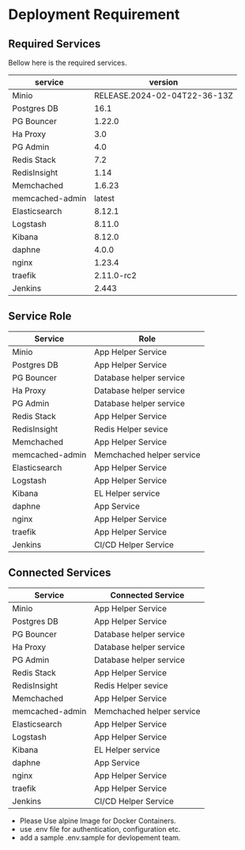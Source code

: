 # Deployment Requirement

## Required Services

Bellow here is the required services.

| service         | version                      |
| --------------- | ---------------------------- |
| Minio           | RELEASE.2024-02-04T22-36-13Z |
| Postgres DB     | 16.1                         |
| PG Bouncer      | 1.22.0                       |
| Ha Proxy        | 3.0                          |
| PG Admin        | 4.0                          |
| Redis Stack     | 7.2                          |
| RedisInsight    | 1.14                         |
| Memchached      | 1.6.23                       |
| memcached-admin | latest                       |
| Elasticsearch   | 8.12.1                       |
| Logstash        | 8.11.0                       |
| Kibana          | 8.12.0                       |
| daphne          | 4.0.0                        |
| nginx           | 1.23.4                       |
| traefik         | 2.11.0-rc2                   |
| Jenkins         | 2.443                        |

## Service Role

| Service         | Role                      |
| --------------- | ------------------------- |
| Minio           | App Helper Service        |
| Postgres DB     | App Helper Service        |
| PG Bouncer      | Database helper service   |
| Ha Proxy        | Database helper service   |
| PG Admin        | Database helper service   |
| Redis Stack     | App Helper Service        |
| RedisInsight    | Redis Helper sevice       |
| Memchached      | App Helper Service        |
| memcached-admin | Memchached helper service |
| Elasticsearch   | App Helper Service        |
| Logstash        | App Helper Service        |
| Kibana          | EL Helper service         |
| daphne          | App Service               |
| nginx           | App Helper Service        |
| traefik         | App Helper Service        |
| Jenkins         | CI/CD Helper Service      |

## Connected Services

| Service         | Connected Service         |
| --------------- | ------------------------- |
| Minio           | App Helper Service        |
| Postgres DB     | App Helper Service        |
| PG Bouncer      | Database helper service   |
| Ha Proxy        | Database helper service   |
| PG Admin        | Database helper service   |
| Redis Stack     | App Helper Service        |
| RedisInsight    | Redis Helper sevice       |
| Memchached      | App Helper Service        |
| memcached-admin | Memchached helper service |
| Elasticsearch   | App Helper Service        |
| Logstash        | App Helper Service        |
| Kibana          | EL Helper service         |
| daphne          | App Service               |
| nginx           | App Helper Service        |
| traefik         | App Helper Service        |
| Jenkins         | CI/CD Helper Service      |

- Please Use alpine Image for Docker Containers.
- use .env file for authentication, configuration etc.
- add a sample .env.sample for devlopement team.
